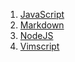 1. [JavaScript](./js.md)
1. [Markdown](./markdown.md)
1. [NodeJS](./nodejs.md)
1. [Vimscript](./vimscript.md)
